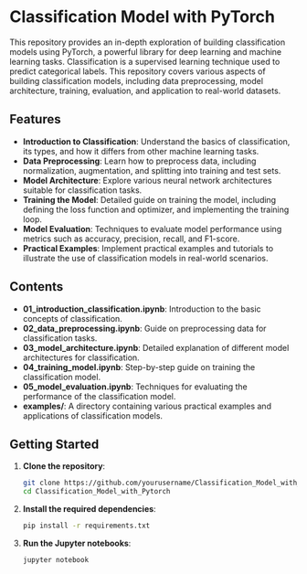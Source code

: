 # Classification Model with PyTorch

This repository provides an in-depth exploration of building classification models using PyTorch, a powerful library for deep learning and machine learning tasks. Classification is a supervised learning technique used to predict categorical labels. This repository covers various aspects of building classification models, including data preprocessing, model architecture, training, evaluation, and application to real-world datasets.

## Features

- **Introduction to Classification**: Understand the basics of classification, its types, and how it differs from other machine learning tasks.
- **Data Preprocessing**: Learn how to preprocess data, including normalization, augmentation, and splitting into training and test sets.
- **Model Architecture**: Explore various neural network architectures suitable for classification tasks.
- **Training the Model**: Detailed guide on training the model, including defining the loss function and optimizer, and implementing the training loop.
- **Model Evaluation**: Techniques to evaluate model performance using metrics such as accuracy, precision, recall, and F1-score.
- **Practical Examples**: Implement practical examples and tutorials to illustrate the use of classification models in real-world scenarios.

## Contents

- **01_introduction_classification.ipynb**: Introduction to the basic concepts of classification.
- **02_data_preprocessing.ipynb**: Guide on preprocessing data for classification tasks.
- **03_model_architecture.ipynb**: Detailed explanation of different model architectures for classification.
- **04_training_model.ipynb**: Step-by-step guide on training the classification model.
- **05_model_evaluation.ipynb**: Techniques for evaluating the performance of the classification model.
- **examples/**: A directory containing various practical examples and applications of classification models.

## Getting Started

1. **Clone the repository**:
    ```bash
    git clone https://github.com/yourusername/Classification_Model_with_Pytorch.git
    cd Classification_Model_with_Pytorch
    ```

2. **Install the required dependencies**:
    ```bash
    pip install -r requirements.txt
    ```

3. **Run the Jupyter notebooks**:
    ```bash
    jupyter notebook